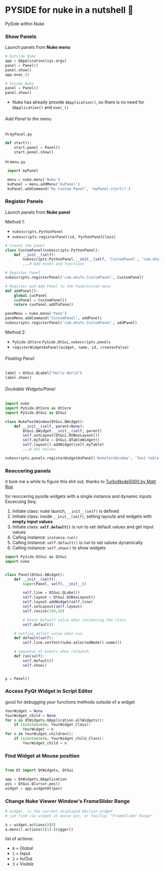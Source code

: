 # PYSIDE for nuke in a nutshell :chestnut:
PySide within Nuke

### Show Panels
Launch panels from **Nuke menu**
```Python
# Outside Nuke
app = QApplication(sys.argv)
panel = Panel()
panel.show()
app.exec_()

# Inside Nuke
panel = Panel()
panel.show()
```
- Nuke has already provide `QApplication()`, so there is no need for `QApplication()` and `exec_()`

###### Add Panel to the menu
in `myPanel.py`
```Python
def start():
    start.panel = Panel()
    start.penel.show()
```
in `menu.py`
```python
 import myPanel

 menu = nuke.menu('Nuke')
 kuPanel = menu.addMenu('KuPanel')
 kuPanel.addCommand("My Custom Panel", 'myPanel.start()')
```

### Register Panels
Launch panels from **Nuke panel**

Method 1:
-  `nukescripts.PythonPanel`
- `nukescripts.registerPanel(id, PythonPanelClass)`

```python
# Create the panel
class CustomPanel(nukescripts.PythonPanel):
    def __init__(self):
        nukescripts.PythonPanel.__init__(self, 'CustomPanel', 'com.ohufx.CustomPanel')
		...# Add knobs and functions

# Register Panel
nukescripts.registerPanel('com.ohufx.CustomPanel', CustomPanel)

# Register and Add Panel to the Pane/Custom menu
def addPanel():
    global cusPanel
    cusPanel = CustomPanel()
    return cusPanel.addToPane()

paneMenu = nuke.menu('Pane')
paneMenu.addCommand('CustomPanel', addPanel)
nukescripts.registerPanel('com.ohufx.CustomPanel', addPanel)
```

Method 2:
- `PySide.QtCore` `PySide.QtGui`, `nukescripts.panels`
- `registerWidgetAsPanel(widget, name, id, create=False)`

###### Floating Panel
```python
label = QtGui.QLabel("Hello World")
label.show()
```

###### Dockable Widgets/Panel
```python
import nuke
import PySide.QtCore as QtCore
import PySide.QtGui as QtGui

class NukeTestWindow(QtGui.QWidget):
    def __init__(self, parent=None):
        QtGui.QWidget.__init__(self, parent)
        self.setLayout(QtGui.QVBoxLayout())
        self.myTable = QtGui.QTableWidget()
		self.layout().addWidget(self.myTable)
		...# Set Values

nukescripts.panels.registerWidgetAsPanel('NukeTestWindow', 'Test table panel', 'uk.co.thefoundry.NukeTestWindow')

```


### Reoccering panels
it took me a while to figure this shit out, thanks to [TurboNode5000 by Matt Roe](http://www.nukepedia.com/python/nodegraph/turbonode)

for reoccering pyside widgets with a single instance and dynamic inputs
Excecuing Seq:
1. Initiate class: nuke launch, `__init__(self)` is defined
2. Initiate class: inside `__init__(self)`, setting layouts and widgets with **empty input values**
3. Initiate class: **`self.default()`** is run to set default values and get input values
4. Calling instance: `instance.run()`
5. Calling instance: `self.default()` is run to set values dynamically
6. Calling instance: `self.show()` to show widgets


```python
import PySide.QtGui as QtGui
import nuke


class Panel(QtGui.QWidget):
    def __init__(self):
        super(Panel, self).__init__()

        self.line = QtGui.QLabel()
        self.layout = QtGui.QVBoxLayout()
        self.layout.addWidget(self.line)
        self.setLayout(self.layout)
        self.resize(100,50)

        # Reset Default value when instancing the class
        self.default()

    # setting defalt value when run
    def default(self):
        self.line.setText(nuke.selectedNode().name())

    # sequence of events when relaunch
    def run(self):
        self.default()
        self.show()


p = Panel()
```
### Access PyQt Widget in Script Editor
good for debugging your functions methods outside of a widget
```python
YourWidget = None
YourWidget_child = None
for n in QtWidgets.QApplication.allWidgets():
    if isinstance(n, YourWidget_Class):
        YourWidget = n
for n in YourWidget.children():
    if isinstance(n, YourWidget_child_Class):
        YourWidget_child = n
```

### Find Widget at Mouse position
```python

from Qt import QtWidgets, QtGui

app = QtWidgets.QApplication
pos = QtGui.QCursor.pos()
widget = app.widgetAt(pos)

```

### Change Nuke Viewer Window's FrameSlider Range
```python
# widget, is the current displayed QAction widget
# can find via widget at mouse pos, or ToolTip: "FrameSlider Range"

a = widget.actions()[0]
a.menu().actions()[1].trigger()

```
list of actions:
- `0` = Global
- `1` = Input
- `2` = In/Out
- `3` = Visible
